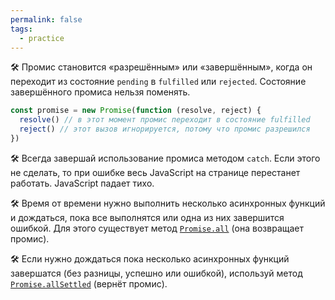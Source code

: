 ```yaml
---
permalink: false
tags:
  - practice
---
```

🛠 Промис становится «разрешённым» или «завершённым», когда он переходит из состояние `pending` в `fulfilled` или `rejected`. Состояние завершённого промиса нельзя поменять.

```js
const promise = new Promise(function (resolve, reject) {
  resolve() // в этот момент промис переходит в состояние fulfilled
  reject() // этот вызов игнорируется, потому что промис разрешился
})
```

🛠 Всегда завершай использование промиса методом `catch`. Если этого не сделать, то при ошибке весь JavaScript на странице перестанет работать. JavaScript падает тихо.

🛠 Время от времени нужно выполнить несколько асинхронных функций и дождаться, пока все выполнятся или одна из них завершится ошибкой. Для этого существует метод [`Promise.all`](https://developer.mozilla.org/ru/docs/Web/JavaScript/Reference/Global_Objects/Promise/all) (она возвращает промис).

🛠 Если нужно дождаться пока несколько асинхронных функций завершатся (без разницы, успешно или ошибкой), используй метод [`Promise.allSettled`](https://developer.mozilla.org/ru/docs/Web/JavaScript/Reference/Global_Objects/Promise/allSettled) (вернёт промис).
